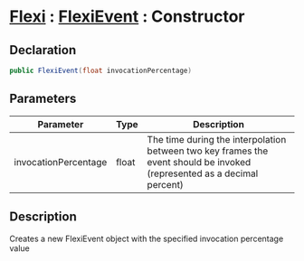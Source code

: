 # [Flexi](../Docs.md) : [FlexiEvent](FlexiEvent.md) : Constructor
## Declaration
```cs
public FlexiEvent(float invocationPercentage)
```

## Parameters
| Parameter | Type | Description |
| - | - | - |
| invocationPercentage | float | The time during the interpolation between two key frames the event should be invoked (represented as a decimal percent) |

## Description
Creates a new FlexiEvent object with the specified invocation percentage value

